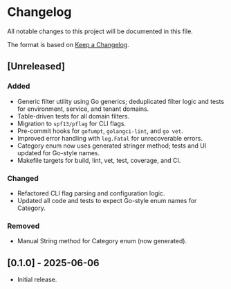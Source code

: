 # Changelog

All notable changes to this project will be documented in this file.

The format is based on [Keep a Changelog](https://keepachangelog.com/en/1.0.0/).

## [Unreleased]

### Added
- Generic filter utility using Go generics; deduplicated filter logic and tests for environment, service, and tenant domains.
- Table-driven tests for all domain filters.
- Migration to `spf13/pflag` for CLI flags.
- Pre-commit hooks for `gofumpt`, `golangci-lint`, and `go vet`.
- Improved error handling with `log.Fatal` for unrecoverable errors.
- Category enum now uses generated stringer method; tests and UI updated for Go-style names.
- Makefile targets for build, lint, vet, test, coverage, and CI.

### Changed
- Refactored CLI flag parsing and configuration logic.
- Updated all code and tests to expect Go-style enum names for Category.

### Removed
- Manual String method for Category enum (now generated).

## [0.1.0] - 2025-06-06
- Initial release.
